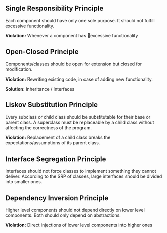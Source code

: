 ## Single Responsibility Principle

Each component should have only one sole purpose.
It should not fulfill excessive functionality.

**Violation:**
Whenever a component has excessive functionality

## Open-Closed Principle
Components/classes should be open 
for extension but closed for modification.

**Violation:**
Rewriting existing code, in case of adding 
new functionality.

**Solution:**
Inheritance / Interfaces

## Liskov Substitution Principle
Every subclass or child class should be 
substitutable for their base or parent class.
A superclass must be replaceable by a child class 
without affecting the correctness of the program.

**Violation:**
Replacement of a child class breaks the 
expectations/assumptions of its parent class.

## Interface Segregation Principle
Interfaces should not force classes to 
implement something they cannot deliver.
According to the SRP of classes, large interfaces 
should be divided into smaller ones.

## Dependency Inversion Principle
Higher level components should not depend
directly on lower level components. 
Both should only depend on abstractions.

**Violation:**
Direct injections of lower level
components into higher ones